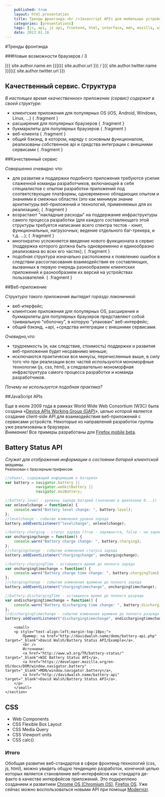 ```yaml
---
    published: true
    layout: html.presentation
    title: Тренды фронтэнда.<br />Javascript APIs для мобильных устройств
    categories: [presentations]
    tags: [js, api, js api, frontend, html, interface, mdn, mozilla, w3c]
    date: 2013.01.16
---
```



<section markdown="1">

#Тренды фронтэнда

###Новые возможности браузеров / 3

[{{ site.author.name.en }}]({{ site.author.url }}) / [{{ site.author.twitter.name }}]({{ site.author.twitter.url }})

</section>


<section markdown="1">

## Качественный сервис. Структура

*В настоящее время &laquo;качественное&raquo; приложение (сервис) содержит в своей структуре:*  
* клиентские приложения для популярных OS (iOS, Android, Windows, Linux, ...)
{ .fragment }
* расширения для популярных браузеров
{ .fragment }
* букмарклеты для популярных браузеров
{ .fragment }
* веб-клиента
{ .fragment }
* общий бэкэнд, в котором, наряду с основным функционалом, реализованы собственное api и средства интеграции с внешними сервисами
{ .fragment }

</section>


<section markdown="1">

##Качественный сервис

*Совершенно очевидно что:*  
* для развития и поддержки подобного приложения требуются усилия слаженной команды разработчиков, включающей в себя специалистов с опытом разработки приложений под соответствующие платформы, одновременно обладающих опытом и знаниями в смежных областях (это как минимум знание архитектуры веб-приложений и технологий, применяемых для их реализации);
{ .fragment }
* возрастают "накладные расходы" на поддержание инфраструктуры самого процесса разработки (для каждого составляющего этой структуры требуется написание всего спектра тестов - юнит, функциональных, нагрузочных; ведение отдельного баг-трекера, и т.д. ...);
{ .fragment }
* многократно усложняется введение нового функционала в сервис (поддержка которого должна быть одновременно и единообразно реализована во всех его частях);
{ .fragment }
* подобная структура изначально расположена к появлению ошибок в следствии рассогласования взаимодействия ее составляющих, вызванных в первую очередь разнообразием клиентских приложений и разнообразием их версий на устройствах пользователей.
{ .fragment }

</section>


<section markdown="1">

##Веб-приложение

*Структура такого приложения выглядит гораздо лаконичней:*  
* веб-итерфейс;
* клиентские приложения для популярных OS, расширения и букмарклеты для популярных браузеров представляют собой тривиальную "оболочку", в которую "упакован" веб-интерфейс;
* общий бэкэнд, +api, +средства интеграции с внешними сервисами.

*Очевидно,что:*  
* трудоемкость (и, как следствие, стоимость) поддержки и развития веб-приложения будет несравнимо меньше;
* исключаются практически все минусы, перечисленные выше, в силу того что при реализации всех частей используются мономорфные технологии (js, css, html), а следовательно мономорфная инфраструктура самого процесса разработки и команда разработчиков.

*Почему не используется подобная практика?*  

</section>


<section markdown="1">

##JavaScript APIs

Еще в июле 2009 года в рамках World Wide Web Consortium (W3C) была создана &laquo;[Device APIs Working Group (GAP)](http://www.w3.org/2009/dap/)&raquo;, целью которой является создание client-side API для взаимодействия веб-приложений с сервисами устройств. Некоторые из направлений разработок группы уже реализованы в браузерах.  
*Внимание!* Все примеры разработаны для <a href="https://play.google.com/store/apps/details?id=org.mozilla.firefox_beta" target="_blank">Firefox mobile beta</a>.</p>

</section>



<!-- Battery Status API -->

<section markdown="1">
    <h2>Battery Status API</h2>
    <p style="text-align:left">
        <em>Служит для отображения информации о состоянии батарей клиентской машины.</em><br />
        <small>Реализован с браузерным префиксом.</small>
    </p>

```js
//объект, содержащий информацию о батареях
var battery = navigator.battery ||
              navigator.webkitBattery ||
              navigator.mozBattery;

//battery.level - уровень заряда батарей (значение в диапазоне 0...1)
var onlevelchange = function(e) {
    console.warn("Battery level change: ", battery.level);
};
//levelchange - событие изменения уровня заряда
battery.addEventListener("levelchange", onlevelchange);

//battery.charging - статус заряда (true - заряжается, false - не заряжается)
var onchargingchange = function() {
    console.warn("Battery charge change: ", battery.charging);
};
//chargingchange - событие изменения статуса заряда
battery.addEventListener("chargingchange", onchargingchange);

//battery.chargingTime - оставшееся время до полного заряда
var onchargingtimechange = function() {
    console.warn("Battery charge time change: ", battery.chargingTime);
};
//chargingchange - событие изменения времени до полного заряда
battery.addEventListener("chargingtimechange", onchargingtimechange);

//battery.dischargingTime - оставшееся время до полного разряда
var ondischargingtimechange = function() {
    console.warn("Battery discharging time change: ", battery.dischargingTime);
};
//dischargingtimechange - событие изменения времени до полного разряда
battery.addEventListener("dischargingtimechange", ondischargingtimechange);
```
        <small>
        <p style="text-align:left;margin-top:10px;">
            Пример: <a href="http://davidwalsh.name/demo/battery-api.php" target="_blank">David Walsh/Battery Status API/Example</a>.
            <br />
            Источники:
            <a href="http://www.w3.org/TR/battery-status/" target="_blank">W3C Battery Status API</a>,
            <a href="https://developer.mozilla.org/en-US/docs/DOM/window.navigator.battery" target="_blank">MDN/window.navigator.battery</a>,
            <a href="http://davidwalsh.name/battery-api" target="_blank">David Walsh/Battery Status API</a>.
        </p>
        </small>
    </section>



<!-- CSS -->

<section>
    <h2>CSS</h2>
    <ul>
        <li class="fragment">Web Components</li>
        <li class="fragment">CSS Flexible Box Layout</li>
        <li class="fragment">CSS Media Query</li>
        <li class="fragment">CSS Viewport units</li>
        <li class="fragment">CSS calc()</li>
    </ul>
</section>



<!-- Итого -->

<section>
    <h1>Итого</h1>
    <p style="text-align:left;">
        Обобщая развитие веб-стандартов в сфере фронтенд-технологий (css, js, html), можно увидеть общую тенденцию разработок, конечной целью которых является становление веб-интерфейсов как стандарта де-факто в качестве интерфейсов приложений. Это подкреплено созданием и развитием <a href="http://www.chromium.org/chromium-os/" terget="_blank">Chrome OS (Chromium OS)</a>, <a href="http://www.mozilla.org/en-US/firefoxos/" terget="_blank">Firefox OS</a>.
        Уже сейчас можно воспользоваться новыми API при помощи <a href="http://modernizr.com/download/" target="_blank">Modernizr</a>.
    </p>
</section>
